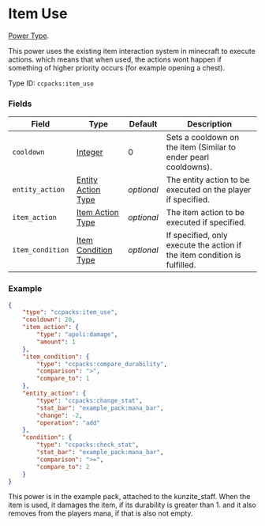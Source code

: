 # Item Use

[Power Type](../power_types.md).

This power uses the existing item interaction system in minecraft to execute actions. which means that when used, the actions wont happen if something of higher priority occurs (for example opening a chest).

Type ID: `ccpacks:item_use`

### Fields

Field  | Type | Default | Description
-------|------|---------|-------------
`cooldown` | [Integer](../data_types/integer.md) | 0 | Sets a cooldown on the item (Similar to ender pearl cooldowns).
`entity_action` | [Entity Action Type](https://origins.readthedocs.io/en/latest/types/entity_action_types/) | _optional_ | The entity action to be executed on the player if specified.
`item_action` | [Item Action Type](https://origins.readthedocs.io/en/latest/types/item_action_types/) | _optional_ | The item action to be executed if specified.
`item_condition` | [Item Condition Type](https://origins.readthedocs.io/en/latest/types/item_condition_types/) | _optional_ | If specified, only execute the action if the item condition is fulfilled.

### Example
```json
{
    "type": "ccpacks:item_use",
    "cooldown": 20,
	"item_action": {
        "type": "apoli:damage",
        "amount": 1
    },
    "item_condition": {
        "type": "ccpacks:compare_durability",
        "comparison": ">",
        "compare_to": 1
    },
    "entity_action": {
        "type": "ccpacks:change_stat",
        "stat_bar": "example_pack:mana_bar",
        "change": -2,
        "operation": "add"
    },
    "condition": {
        "type": "ccpacks:check_stat",
        "stat_bar": "example_pack:mana_bar",
        "comparison": ">=",
        "compare_to": 2
    }
}
```
This power is in the example pack, attached to the kunzite_staff. When the item is used, it damages the item, if its durability is greater than 1. and it also removes from the players mana, if that is also not empty.

